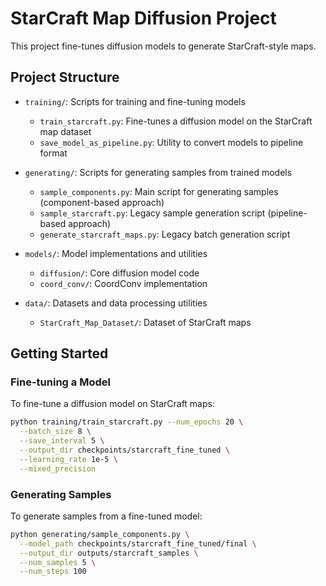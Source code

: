 # StarCraft Map Diffusion Project

This project fine-tunes diffusion models to generate StarCraft-style maps.

## Project Structure

- `training/`: Scripts for training and fine-tuning models
  - `train_starcraft.py`: Fine-tunes a diffusion model on the StarCraft map dataset
  - `save_model_as_pipeline.py`: Utility to convert models to pipeline format
  
- `generating/`: Scripts for generating samples from trained models
  - `sample_components.py`: Main script for generating samples (component-based approach)
  - `sample_starcraft.py`: Legacy sample generation script (pipeline-based approach)
  - `generate_starcraft_maps.py`: Legacy batch generation script

- `models/`: Model implementations and utilities
  - `diffusion/`: Core diffusion model code
  - `coord_conv/`: CoordConv implementation

- `data/`: Datasets and data processing utilities
  - `StarCraft_Map_Dataset/`: Dataset of StarCraft maps

## Getting Started

### Fine-tuning a Model

To fine-tune a diffusion model on StarCraft maps:

```bash
python training/train_starcraft.py --num_epochs 20 \
  --batch_size 8 \
  --save_interval 5 \
  --output_dir checkpoints/starcraft_fine_tuned \
  --learning_rate 1e-5 \
  --mixed_precision
```

### Generating Samples

To generate samples from a fine-tuned model:

```bash
python generating/sample_components.py \
  --model_path checkpoints/starcraft_fine_tuned/final \
  --output_dir outputs/starcraft_samples \
  --num_samples 5 \
  --num_steps 100
```
